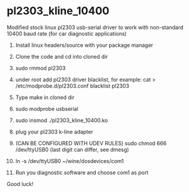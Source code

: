 # pl2303_kline_10400
Modified stock linux pl2303 usb-serial driver to work with non-standard 10400 baud rate (for car diagnostic applications)

1. Install linux headers/source with your package manager
2. Clone the code and cd into cloned dir
3. sudo rmmod pl2303
4. under root add pl2303 driver blacklist, for example:
cat > /etc/modprobe.d/pl2303.conf
blacklist pl2303

5. Type make in cloned dir
6. sudo modprobe usbserial
7. sudo insmod ./pl2303_kline_10400.ko
8. plug your pl2303 k-line adapter
9. (CAN BE CONFIGURED WITH UDEV RULES) sudo chmod 666 /dev/ttyUSB0 (last digit can differ, see dmesg)
10. ln -s /dev/ttyUSB0 ~/wine/dosdevices/com1
11. Run you diagnostic software and choose com1 as port

Good luck!

